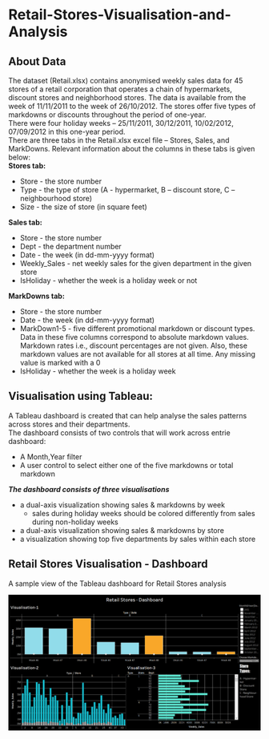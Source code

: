 # Retail-Stores-Visualisation-and-Analysis
## About Data
The dataset (Retail.xlsx) contains anonymised weekly sales data for 45 stores of a retail corporation that operates a chain of hypermarkets, discount stores and neighborhood stores. The data is available from the week of 11/11/2011 to the week of 26/10/2012. The stores offer five types of markdowns or discounts throughout the period of one-year. <br/>
There were four holiday weeks – 25/11/2011, 30/12/2011, 10/02/2012, 07/09/2012 in this one-year period. <br/>
There are three tabs in the Retail.xlsx excel file – Stores, Sales, and MarkDowns. Relevant information about the columns in these tabs is given below: <br/>
**Stores tab:** <br/>
- Store - the store number <br/>
- Type - the type of store (A - hypermarket, B – discount store, C – neighbourhood store) <br/>
- Size - the size of store (in square feet) <br/>

**Sales tab:** <br/> 
- Store - the store number <br/>
- Dept - the department number <br/>
- Date - the week (in dd-mm-yyyy format) <br/>
- Weekly_Sales - net weekly sales for the given department in the given store <br/>
- IsHoliday - whether the week is a holiday week or not <br/>

**MarkDowns tab:** <br/>
- Store - the store number <br/>
- Date - the week (in dd-mm-yyyy format) <br/>
- MarkDown1-5 - five different promotional markdown or discount types. Data in these five columns correspond to absolute markdown values. Markdown rates i.e., discount percentages are not given. Also, these markdown values are not available for all stores at all time. Any missing value is marked with a 0 <br/>
- IsHoliday - whether the week is a holiday week <br/>

## Visualisation using Tableau:
A Tableau dashboard is created that can help analyse the sales patterns across stores and their departments.<br/>
The dashboard consists of two controls that will work across entrie dashboard: <br/>
- A Month,Year filter
- A user control to select either one of the five markdowns or total markdown <br/>

***The dashboard consists of three visualisations*** <br/>
- a dual-axis visualization showing sales & markdowns by week
  - sales during holiday weeks should be colored differently from sales during non-holiday weeks
- a dual-axis visualization showing sales & markdowns by store 
- a visualization showing top five departments by sales within each store

## Retail Stores Visualisation - Dashboard
A sample view of the Tableau dashboard for Retail Stores analysis

![Image of Retail store Visualisation-Dashboard](https://github.com/yogeshwaran-shanmuganathan/Retail-Store-Visualisation-and-Analysis/blob/master/Retail%20Stores%20Visualisation-Dashboard.png)


